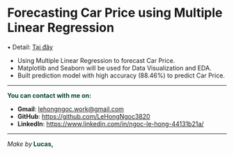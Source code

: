 
# Forecasting Car Price using Multiple Linear Regression

•	Detail: [Tại đây]()


+ Using Multiple Linear Regression to forecast Car Price.
+ Matplotlib and Seaborn will be used for Data Visualization and EDA.
+ Built prediction model with high accuracy (88.46%) to predict Car Price.


______
**<span style="color:#034235;"> You can contact with me on:</span>**

+ **Gmail**: lehongngoc.work@gmail.com
+ **GitHub**: https://github.com/LeHongNgoc3820
+ **Linkedln**: https://www.linkedin.com/in/ngoc-le-hong-44131b21a/
_______
_Make by_**<span style="color:#034235;"> Lucas,</span>**
